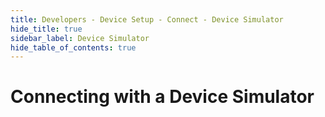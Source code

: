 ```yaml
---
title: Developers - Device Setup - Connect - Device Simulator
hide_title: true
sidebar_label: Device Simulator
hide_table_of_contents: true
---
```


# Connecting with a Device Simulator
